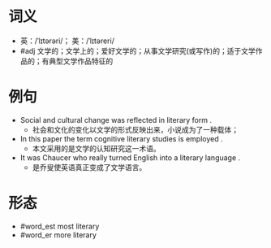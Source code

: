 # 词义
- 英：/ˈlɪtərəri/； 美：/ˈlɪtəreri/
- #adj 文学的；文学上的；爱好文学的；从事文学研究(或写作)的；适于文学作品的；有典型文学作品特征的
# 例句
- Social and cultural change was reflected in literary form .
	- 社会和文化的变化以文学的形式反映出来，小说成为了一种载体；
- In this paper the term cognitive literary studies is employed .
	- 本文采用的是文学的认知研究这一术语。
- It was Chaucer who really turned English into a literary language .
	- 是乔叟使英语真正变成了文学语言。
# 形态
- #word_est most literary
- #word_er more literary
